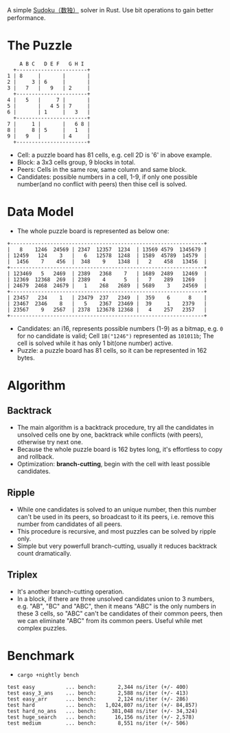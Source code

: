 A simple [Sudoku（数独）](https://en.wikipedia.org/wiki/Sudoku) solver in Rust. Use bit operations to gain better performance.

# The Puzzle
  ```
      A B C   D E F   G H I
    +-----------------------+
  1 | 8     |       |       |
  2 |     3 | 6     |       |
  3 |   7   |   9   | 2     |
    +-----------------------+
  4 |   5   |     7 |       |
  5 |       |   4 5 | 7     |
  6 |       | 1     |   3   |
    +-----------------------+
  7 |     1 |       |   6 8 |
  8 |     8 | 5     |   1   |
  9 |   9   |       | 4     |
    +-----------------------+
  ```
  - Cell: a puzzle board has 81 cells, e.g. cell 2D is '6' in above example.
  - Block: a 3x3 cells group, 9 blocks in total.
  - Peers: Cells in the same row, same column and same block.
  - Candidates: possible numbers in a cell, 1-9, if only one possible number(and no conflict with peers) then thise cell is solved.

# Data Model
  - The whole puzzle board is represented as below one:
  ```
  +---------------------------------------------------------------+
  |   8    1246  24569 | 2347  12357  1234  | 13569 4579  1345679 |
  | 12459   124    3   |   6   12578  1248  | 1589  45789  14579  |
  |  1456    7    456  |  348    9    1348  |   2    458   13456  |
  +---------------------------------------------------------------+
  | 123469   5   2469  | 2389   2368    7   | 1689  2489   12469  |
  | 12369  12368  269  | 2389    4      5   |   7    289   1269   |
  | 24679  2468  24679 |   1    268   2689  | 5689    3    24569  |
  +---------------------------------------------------------------+
  | 23457   234    1   | 23479  237   2349  |  359    6      8    |
  | 23467  2346    8   |   5    2367  23469 |  39     1    2379   |
  | 23567    9   2567  | 2378  123678 12368 |   4    257   2357   |
  +---------------------------------------------------------------+
  ```
  - Candidates: an i16, represents possible numbers (1-9) as a bitmap, e.g. `0` for no candidate is valid; Cell `1B("1246")` represented as `101011b`; The cell is solved while it has only 1 bit(one number) active.
  - Puzzle: a puzzle board has 81 cells, so it can be represented in 162 bytes.

# Algorithm

## Backtrack
  - The main algorithm is a backtrack procedure, try all the candidates in unsolved cells one by one, backtrack while conflicts (with peers), otherwise try next one.
  - Because the whole puzzle board is 162 bytes long, it's effortless to copy and rollback.
  - Optimization: **branch-cutting**, begin with the cell with least possible candidates.

## Ripple
  - While one candidates is solved to an unique number, then this number can't be used in its peers, so broadcast to it its peers, i.e. remove this number from candidates of all peers.
  - This procedure is recursive, and most puzzles can be solved by ripple only.
  - Simple but very powerfull branch-cutting, usually it reduces backtrack count dramatically.

## Triplex
  - It's another branch-cutting operation.
  - In a block, if there are three unsolved candidates union to 3 numbers, e.g. "AB", "BC" and "ABC", then it means "ABC" is the only numbers in these 3 cells, so "ABC" can't be candidates of their common peers, then we can eliminate "ABC" from its common peers. Useful while met complex puzzles.

# Benchmark
  - `cargo +nightly bench`
  ```
  test easy          ... bench:       2,344 ns/iter (+/- 400)
  test easy_3_ans    ... bench:       2,588 ns/iter (+/- 413)
  test easy_arr      ... bench:       2,124 ns/iter (+/- 286)
  test hard          ... bench:   1,024,807 ns/iter (+/- 84,857)
  test hard_no_ans   ... bench:     381,048 ns/iter (+/- 34,324)
  test huge_search   ... bench:      16,156 ns/iter (+/- 2,578)
  test medium        ... bench:       8,551 ns/iter (+/- 506)
  ```
